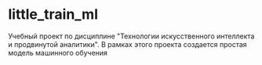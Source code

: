 # little_train_ml
Учебный проект по дисциплине "Технологии искусственного интеллекта и продвинутой аналитики". В рамках этого проекта создается простая модель машинного обучения
